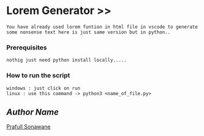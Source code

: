 # Lorem Generator >>
    You have already used lorem funtion in html file in vscode to generate some nonsense text here is just same version but in python..

### Prerequisites
    nothig just need python install locally.....

### How to run the script
    windows : just click on run 
    linux : use this command -> python3 <name_of_file.py>


## *Author Name*

[Prafull Sonawane](https://github.com/prafuel)